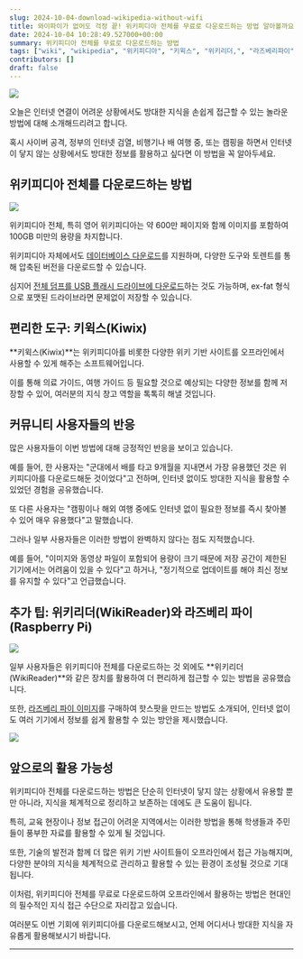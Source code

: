 ```yaml
---
slug: 2024-10-04-download-wikipedia-without-wifi
title: 와이파이가 없어도 걱정 끝! 위키피디아 전체를 무료로 다운로드하는 방법 알아볼까요?
date: 2024-10-04 10:28:49.527000+00:00
summary: 위키피디아 전체를 무료로 다운로드하는 방법
tags: ["wiki", "wikipedia", "위키피디아", "키윅스", "위키리더,", "라즈베리파이"]
contributors: []
draft: false
---
```


![](https://blogger.googleusercontent.com/img/a/AVvXsEgIZOPIYZR0n3tQPi7UHtlFONfY725wHvYTPZSaXu1zYq03mC_3PZFj1sP5EGEuUzMKIvBA2bdPpIF9AXuyuhZXgaEUNHYvvWMlvLzg8TMP8DcV_3ZGeiZsgPIL4moyupbDV-JAOQD61-FwfSSJz7x7jQKzkXqckVPO2UubshGFosG7IOo3mmGJyig6K_g)

오늘은 인터넷 연결이 어려운 상황에서도 방대한 지식을 손쉽게 접근할 수 있는 놀라운 방법에 대해 소개해드리려고 합니다.

혹시 사이버 공격, 정부의 인터넷 검열, 비행기나 배 여행 중, 또는 캠핑을 하면서 인터넷이 닿지 않는 상황에서도 방대한 정보를 활용하고 싶다면 이 방법을 꼭 알아두세요.

## **위키피디아 전체를 다운로드하는 방법**

![](https://blogger.googleusercontent.com/img/a/AVvXsEg5pYLu-Rhw6ybZfxPk8e0I6ILBUk23kRNgpUQqFE7sBmPaNA_Vq7TBwqqwpAaQQs8Xb1imim0AHhlK1LZWhdhBWm9jwlsOjFCfuwKUtYaT2RaSEaWM8Pf8aHEju_DKJsxdUVWSf4uUtJkAgkAdM2ZPT9c5H6d9oQCSI5H_KaaQcqIBkRx2UVKB9W6Ocnc)

위키피디아 전체, 특히 영어 위키피디아는 약 600만 페이지와 함께 이미지를 포함하여 100GB 미만의 용량을 차지합니다.

위키피디아 자체에서도 [데이터베이스 다운로드](https://en.wikipedia.org/wiki/Wikipedia:Database_download)를 지원하며, 다양한 도구와 토렌트를 통해 압축된 버전을 다운로드할 수 있습니다.

심지어 [전체 덤프를 USB 플래시 드라이브에 다운로드](https://planetofthepaul.com/wikipedia-download-usb-flash/)하는 것도 가능하며, ex-fat 형식으로 포맷된 드라이브라면 문제없이 저장할 수 있습니다.

## **편리한 도구: 키윅스(Kiwix)**

**키윅스(Kiwix)**는 위키피디아를 비롯한 다양한 위키 기반 사이트를 오프라인에서 사용할 수 있게 해주는 소프트웨어입니다.

이를 통해 의료 가이드, 여행 가이드 등 필요할 것으로 예상되는 다양한 정보를 함께 저장할 수 있어, 여러분의 지식 창고 역할을 톡톡히 해낼 것입니다.

## **커뮤니티 사용자들의 반응**

많은 사용자들이 이번 방법에 대해 긍정적인 반응을 보이고 있습니다.

예를 들어, 한 사용자는 "군대에서 배를 타고 9개월을 지내면서 가장 유용했던 것은 위키피디아를 다운로드해둔 것이었다"고 전하며, 인터넷 없이도 방대한 지식을 활용할 수 있었던 경험을 공유했습니다.

또 다른 사용자는 "캠핑이나 해외 여행 중에도 인터넷 없이 필요한 정보를 즉시 찾아볼 수 있어 매우 유용했다"고 말했습니다.

그러나 일부 사용자들은 이러한 방법이 완벽하지 않다는 점도 지적했습니다.

예를 들어, "이미지와 동영상 파일이 포함되어 용량이 크기 때문에 저장 공간이 제한된 기기에서는 어려움이 있을 수 있다"고 하거나, "정기적으로 업데이트를 해야 최신 정보를 유지할 수 있다"고 언급했습니다.

## **추가 팁: 위키리더(WikiReader)와 라즈베리 파이(Raspberry Pi)**

![](https://blogger.googleusercontent.com/img/a/AVvXsEjz5PX9gV5l1jFBNDu76Yl14NBGy9lZ3yaeFb2i1EqLONuXX9WbYDEqBLq25kzv8uKo4-xf6XwpX9mz2-3zG0ikifEjnFMV-_-SyjHUQx3EP-YyjU1N3skAWYPOA-Cutat_4N5gdpf_k4_10d45our_1Q9xc7v83ChVtClkwcHF4T5Oa4ANtHPJbTtZU20)

일부 사용자들은 위키피디아 전체를 다운로드하는 것 외에도 **위키리더(WikiReader)**와 같은 장치를 활용하여 더 편리하게 접근할 수 있는 방법을 공유했습니다.

또한, [라즈베리 파이 이미지](https://kiwix.org/en/wifi-hotspot)를 구매하여 핫스팟을 만드는 방법도 소개되어, 인터넷 없이도 여러 기기에서 정보를 쉽게 활용할 수 있는 방안을 제시했습니다.

![](https://blogger.googleusercontent.com/img/a/AVvXsEgIF8MZ4_KGGPHH55uoLHdTjvYtPGhw4YmOZeMZ3vlyAw2uCPcL9RhSV5sWe9_ejl2c_VROTaQ5FS35BKtgDG6soNS1paloCq6sU6RivKbv1BAAnfD9kjzxpwXFGLrggBS2rP2KUu0jNbAvoRcA7u-GXhfoXJ5H9zOY_QKBYxPNqXCf_saQ385-c1JlTVw)

## **앞으로의 활용 가능성**

위키피디아 전체를 다운로드하는 방법은 단순히 인터넷이 닿지 않는 상황에서 유용할 뿐만 아니라, 지식을 체계적으로 정리하고 보존하는 데에도 큰 도움이 됩니다.

특히, 교육 현장이나 정보 접근이 어려운 지역에서는 이러한 방법을 통해 학생들과 주민들이 풍부한 자료를 활용할 수 있게 될 것입니다.

또한, 기술의 발전과 함께 더 많은 위키 기반 사이트들이 오프라인에서 접근 가능해지며, 다양한 분야의 지식을 체계적으로 관리하고 활용할 수 있는 환경이 조성될 것으로 기대됩니다.

이처럼, 위키피디아 전체를 무료로 다운로드하여 오프라인에서 활용하는 방법은 현대인의 필수적인 지식 접근 수단으로 자리잡고 있습니다.

여러분도 이번 기회에 위키피디아를 다운로드해보시고, 언제 어디서나 방대한 지식을 자유롭게 활용해보시기 바랍니다.

---

